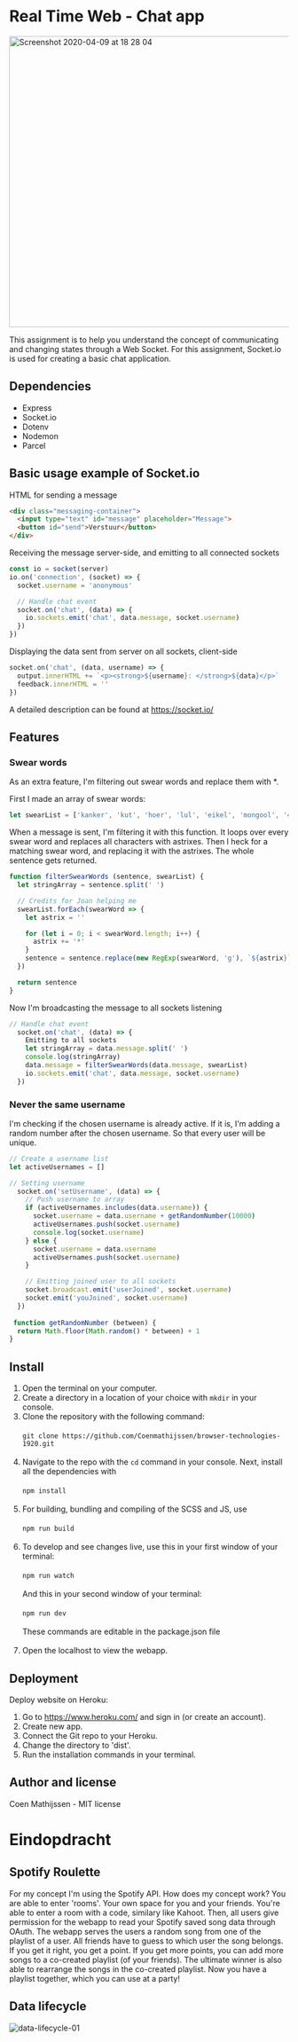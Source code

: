 # Real Time Web - Chat app

<img width="525" alt="Screenshot 2020-04-09 at 18 28 04" src="https://user-images.githubusercontent.com/43337909/78917958-ed65b880-7a8f-11ea-8321-dcc7a99fb7d6.png">


This assignment is to help you understand the concept of communicating and changing states through a Web Socket. For this assignment, Socket.io is used for creating a basic chat application.

## Dependencies
- Express
- Socket.io
- Dotenv
- Nodemon
- Parcel

## Basic usage example of Socket.io
HTML for sending a message

```html
<div class="messaging-container">
  <input type="text" id="message" placeholder="Message">
  <button id="send">Verstuur</button>
</div>
```

Receiving the message server-side, and emitting to all connected sockets

```javascript
const io = socket(server)
io.on('connection', (socket) => {
  socket.username = 'anonymous'

  // Handle chat event
  socket.on('chat', (data) => {
    io.sockets.emit('chat', data.message, socket.username)
  })
})
```

Displaying the data sent from server on all sockets, client-side

```javascript
socket.on('chat', (data, username) => {
  output.innerHTML += `<p><strong>${username}: </strong>${data}</p>`
  feedback.innerHTML = ''
})
```

A detailed description can be found at https://socket.io/

## Features
### Swear words
As an extra feature, I'm filtering out swear words and replace them with *. 

First I made an array of swear words:

```javascript 
let swearList = ['kanker', 'kut', 'hoer', 'lul', 'eikel', 'mongool', '4r5e', '5h1t', '5hit', 'a55', 'anal', 'anus', 'ar5e', 'arrse', 'arse', 'ass', 'ass-fucker', 'asses', 'assfucker', 'assfukka', 'asshole', 'assholes', 'asswhole', 'a_s_s', 'b!tch', 'b00bs', 'b17ch', 'b1tch', 'ballbag', 'balls', 'ballsack', 'bastard', 'beastial', 'beastiality', 'bellend', 'bestial', 'bestiality', 'bi+ch', 'biatch', 'bitch', 'bitcher', 'bitchers', 'bitches', 'bitchin', 'bitching', 'bloody', 'blow job', 'blowjobs', 'boiolas', 'bollock', 'bollok', 'boner', 'boob', 'boobs', 'booobs', 'boooobs', 'booooobs', 'booooooobs', 'breasts', 'buceta', 'bugger', 'bum', 'bunny fucker', 'butt', 'butthole', 'buttmuch', 'buttplug', 'c0ck', 'c0cksucker', 'carpet muncher', 'cawk', 'chink', 'cipa', 'cl1t', 'clit', 'clitoris', 'clits', 'cnut', 'cock', 'cock-sucker', 'cockface', 'cockhead', 'cockmunch', 'cockmuncher', 'cocks', 'cocksuck', 'cocksucked', 'cocksucker', 'cocksucking', 'cocksucks', 'cocksuka', 'cocksukka', 'cok', 'cokmuncher', 'coksucka', 'coon', 'cox', 'crap', 'cum', 'cummer', 'cumming', 'cums', 'cumshot', 'cunilingus', 'cunillingus', 'cunnilingus', 'cunt', 'cuntlick', 'cuntlicker', 'cuntlicking', 'cunts', 'cyalis', 'cyberfuc', 'cyberfuck', 'cyberfucked', 'cyberfucker', 'cyberfuckers', 'cyberfucking', 'd1ck', 'damn', 'dick', 'dickhead', 'dildo', 'dildos', 'dink', 'dinks', 'dirsa', 'dlck', 'dog-fucker', 'doggin', 'dogging', 'donkeyribber', 'doosh', 'duche', 'dyke', 'ejaculate', 'ejaculated', 'ejaculates', 'ejaculating', 'ejaculatings', 'ejaculation', 'ejakulate', 'f4nny', 'fag', 'fagging', 'faggitt', 'faggot', 'faggs', 'fagot', 'fagots', 'fags', 'fanny', 'fannyflaps', 'fannyfucker', 'fanyy', 'fatass', 'fcuk', 'fcuker', 'fcuking', 'feck', 'fecker', 'felching', 'fellate', 'fellatio', 'fingerfuck', 'fingerfucked', 'fingerfucker', 'fingerfuckers', 'fingerfucking', 'fingerfucks', 'fistfuck', 'fistfucked', 'fistfucker', 'fistfuckers', 'fistfucking', 'fistfuckings', 'fistfucks', 'flange', 'fook', 'fooker', 'fuck', 'fucka', 'fucked', 'fucker', 'fuckers', 'fuckhead', 'fuckheads', 'fuckin', 'fucking', 'fuckings', 'fuckingshitmotherfucker', 'fuckme', 'fucks', 'fuckwhit', 'fuckwit', 'fudge packer', 'fudgepacker', 'fuk', 'fuker', 'fukker', 'fukkin', 'fuks', 'fukwhit', 'fukwit', 'fux', 'fux0r', 'f_u_c_k', 'gangbang', 'gangbanged', 'gangbangs', 'gaylord', 'gaysex', 'goatse', 'God', 'god-dam', 'god-damned', 'goddamn', 'goddamned', 'hardcoresex', 'hell', 'heshe', 'hoar', 'hoare', 'hoer', 'homo', 'hore', 'horniest', 'horny', 'hotsex', 'jack-off', 'jackoff', 'jap', 'jerk-off', 'jism', 'jiz', 'jizm', 'jizz', 'kawk', 'knob', 'knobead', 'knobed', 'knobend', 'knobhead', 'knobjocky', 'knobjokey', 'kock', 'kondum', 'kondums', 'kum', 'kummer', 'kumming', 'kums', 'kunilingus', 'l3i+ch', 'l3itch', 'labia', 'lust', 'lusting', 'm0f0', 'm0fo', 'm45terbate', 'ma5terb8', 'ma5terbate', 'masochist', 'master-bate', 'masterb8', 'masterbat*', 'masterbat3', 'masterbate', 'masterbation', 'masterbations', 'masturbate', 'mo-fo', 'mof0', 'mofo', 'mothafuck', 'mothafucka', 'mothafuckas', 'mothafuckaz', 'mothafucked', 'mothafucker', 'mothafuckers', 'mothafuckin', 'mothafucking', 'mothafuckings', 'mothafucks', 'mother fucker', 'motherfuck', 'motherfucked', 'motherfucker', 'motherfuckers', 'motherfuckin', 'motherfucking', 'motherfuckings', 'motherfuckka', 'motherfucks', 'muff', 'mutha', 'muthafecker', 'muthafuckker', 'muther', 'mutherfucker', 'n1gga', 'n1gger', 'nazi', 'nigg3r', 'nigg4h', 'nigga', 'niggah', 'niggas', 'niggaz', 'nigger', 'niggers', 'nob', 'nob jokey', 'nobhead', 'nobjocky', 'nobjokey', 'numbnuts', 'nutsack', 'orgasim', 'orgasims', 'orgasm', 'orgasms', 'p0rn', 'pawn', 'pecker', 'penis', 'penisfucker', 'phonesex', 'phuck', 'phuk', 'phuked', 'phuking', 'phukked', 'phukking', 'phuks', 'phuq', 'pigfucker', 'pimpis', 'piss', 'pissed', 'pisser', 'pissers', 'pisses', 'pissflaps', 'pissin', 'pissing', 'pissoff', 'poop', 'porn', 'porno', 'pornography', 'pornos', 'prick', 'pricks', 'pron', 'pube', 'pusse', 'pussi', 'pussies', 'pussy', 'pussys', 'rectum', 'retard', 'rimjaw', 'rimming', 's hit', 's.o.b.', 'sadist', 'schlong', 'screwing', 'scroat', 'scrote', 'scrotum', 'semen', 'sex', 'sh!+', 'sh!t', 'sh1t', 'shag', 'shagger', 'shaggin', 'shagging', 'shemale', 'shi+', 'shit', 'shitdick', 'shite', 'shited', 'shitey', 'shitfuck', 'shitfull', 'shithead', 'shiting', 'shitings', 'shits', 'shitted', 'shitter', 'shitters', 'shitting', 'shittings', 'shitty', 'skank', 'slut', 'sluts', 'smegma', 'smut', 'snatch', 'son-of-a-bitch', 'spac', 'spunk', 's_h_i_t', 't1tt1e5', 't1tties', 'teets', 'teez', 'testical', 'testicle', 'tit', 'titfuck', 'tits', 'titt', 'tittie5', 'tittiefucker', 'titties', 'tittyfuck', 'tittywank', 'titwank', 'tosser', 'turd', 'tw4t', 'twat', 'twathead', 'twatty', 'twunt', 'twunter', 'v14gra', 'v1gra', 'vagina', 'viagra', 'vulva', 'w00se', 'wang', 'wank', 'wanker', 'wanky', 'whoar', 'whore', 'willies', 'willy', 'xrated', 'xxx']
```

When a message is sent, I'm filtering it with this function. It loops over every swear word and replaces all characters with astrixes. Then I heck for a matching swear word, and replacing it with the astrixes. The whole sentence gets returned.

```javascript
function filterSwearWords (sentence, swearList) {
  let stringArray = sentence.split(' ')

  // Credits for Joan helping me
  swearList.forEach(swearWord => {
    let astrix = ''

    for (let i = 0; i < swearWord.length; i++) {
      astrix += '*'
    }
    sentence = sentence.replace(new RegExp(swearWord, 'g'), `${astrix}`)
  })

  return sentence
}
```

Now I'm broadcasting the message to all sockets listening

```javascript
// Handle chat event
  socket.on('chat', (data) => {
    Emitting to all sockets
    let stringArray = data.message.split(' ')
    console.log(stringArray)
    data.message = filterSwearWords(data.message, swearList)
    io.sockets.emit('chat', data.message, socket.username)
  })
```

### Never the same username
I'm checking if the chosen username is already active. If it is, I'm adding a random number after the chosen username. So that every user will be unique.

```javascript
// Create a username list
let activeUsernames = []

// Setting username
  socket.on('setUsername', (data) => {
    // Push username to array
    if (activeUsernames.includes(data.username)) {
      socket.username = data.username + getRandomNumber(10000)
      activeUsernames.push(socket.username)
      console.log(socket.username)
    } else {
      socket.username = data.username
      activeUsernames.push(socket.username)
    }

    // Emitting joined user to all sockets
    socket.broadcast.emit('userJoined', socket.username)
    socket.emit('youJoined', socket.username)
  })
  
 function getRandomNumber (between) {
  return Math.floor(Math.random() * between) + 1
}
```

## Install
1. Open the terminal on your computer.
2. Create a directory in a location of your choice with `mkdir` in your console.
3. Clone the repository with the following command:
<br></br>
`git clone https://github.com/Coenmathijssen/browser-technologies-1920.git`
<br></br>
4. Navigate to the repo with the `cd` command in your console. Next, install all the dependencies with 
<br></br>
`npm install`
<br></br>
5. For building, bundling and compiling of the SCSS and JS, use
<br></br>
`npm run build`
<br></br>
6. To develop and see changes live, use this in your first window of your terminal:
<br></br>
`npm run watch`
<br></br>
And this in your second window of your terminal:
<br></br>
`npm run dev`
<br></br>
These commands are editable in the package.json file
<br></br>
6. Open the localhost to view the webapp.

## Deployment
Deploy website on Heroku:
1. Go to https://www.heroku.com/ and sign in (or create an account).
2. Create new app.
3. Connect the Git repo to your Heroku.
4. Change the directory to 'dist'.
5. Run the installation commands in your terminal.

## Author and license
Coen Mathijssen - MIT license

# Eindopdracht
## Spotify Roulette
For my concept I'm using the Spotify API. How does my concept work? You are able to enter 'rooms'. Your own space for you and your friends. You're able to enter a room with a code, similary like Kahoot. Then, all users give permission for the webapp to read your Spotify saved song data through OAuth. The webapp serves the users a random song from one of the playlist of a user. All friends have to guess to which user the song belongs. If you get it right, you get a point. If you get more points, you can add more songs to a co-created playlist (of your friends). The ultimate winner is also able to rearrange the songs in the co-created playlist. Now you have a playlist together, which you can use at a party!

## Data lifecycle
![data-lifecycle-01](https://user-images.githubusercontent.com/43337909/79839837-641a8400-83b5-11ea-896f-4e9dbc155346.jpg)

